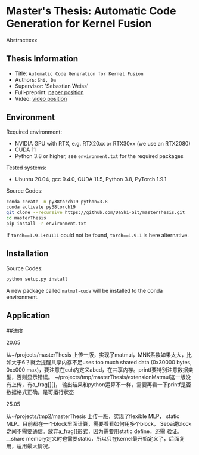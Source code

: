 Master's Thesis: Automatic Code Generation for Kernel Fusion
===
Abstract:xxx
## Thesis Information
- Title:  `Automatic Code Generation for Kernel Fusion`
- Authors:  `Shi, Da`
- Supervisor: 'Sebastian Weiss'
- Full-preprint: [paper position]()
- Video: [video position]()
## Environment
Required environment:
 - NVIDIA GPU with RTX, e.g. RTX20xx or RTX30xx (we use an RTX2080)
 - CUDA 11
 - Python 3.8 or higher, see `environment.txt` for the required packages

Tested systems:
- Ubuntu 20.04, gcc 9.4.0, CUDA 11.5, Python 3.8, PyTorch 1.9.1

Source Codes:
```sh
conda create -n py38torch19 python=3.8
conda activate py38torch19
git clone --recursive https://github.com/DaShi-Git/masterThesis.git
cd masterThesis
pip install -r environment.txt

```
If `torch==1.9.1+cu111` could not be found, `torch==1.9.1` is here alternative.
## Installation
Source Codes:
```sh
python setup.py install

```
A new package called `matmul-cuda` will be installed to the conda environment.
## Application

##进度

20.05 

从~/projects/masterThesis 上传一版，实现了matmul，MNK系数如果太大，比如大于6？就会提醒共享内存不足uses too much shared data (0x30000 bytes, 0xc000 max)，要注意在cuh内定义abcd，在共享内存。printf要特别注意数据类型，否则显示错误。
~/projects/tmp/masterThesis/extensionMatmul这一版没有上传，有a_frag[][]， 输出结果和python运算不一样，需要再看一下printf是否数据格式正确。是可运行状态

25.05

从~/projects/tmp2/masterThesis 上传一版，实现了flexible MLP， static MLP。目前都在一个block里面计算，需要看看如何用多个block， Seba说block之间不需要通信。放弃a_frag[]形式，因为需要用static define，还需 验证。__share memory定义时也需要static，所以只在kernel最开始定义了，后面复用，适用最大情况。

